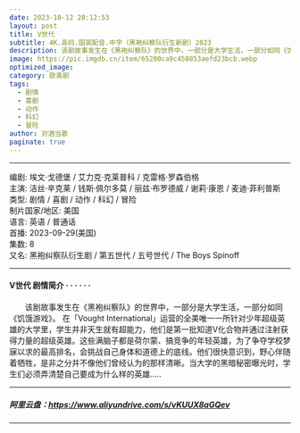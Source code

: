```yaml
---
date: 2023-10-12 20:12:53
layout: post
title: V世代
subtitle: 4K.高码.国英配音.中字（黑袍纠察队衍生新剧）2023
description: 该剧故事发生在《黑袍纠察队》的世界中，一部分是大学生活，一部分如同《饥饿游戏》。 在「Vought International」运营的全美唯一一所针对少年超级英雄的大学里，学生并非天生就有超能力...
image: https://pic.imgdb.cn/item/65200ca9c458853aefd23bcb.webp
optimized_image: 
category: 欧美剧
tags:
  - 剧情
  - 喜剧
  - 动作
  - 科幻
  - 冒险
author: 对酒当歌
paginate: true
---
```


---

编剧: 埃文·戈德堡 / 艾力克·克莱普科 / 克雷格·罗森伯格  
主演: 洁丝·辛克莱 / 钱斯·佩尔多莫 / 丽兹·布罗德威 / 谢莉·康恩 / 麦迪·菲利普斯  
类型: 剧情 / 喜剧 / 动作 / 科幻 / 冒险  
制片国家/地区: 美国  
语言: 英语 / 普通话  
首播: 2023-09-29(美国)  
集数: 8  
又名: 黑袍纠察队衍生剧 / 第五世代 / 五号世代 / The Boys Spinoff  

---

#### V世代 剧情简介 · · · · · ·

　　该剧故事发生在《黑袍纠察队》的世界中，一部分是大学生活，一部分如同《饥饿游戏》。 在「Vought International」运营的全美唯一一所针对少年超级英雄的大学里，学生并非天生就有超能力，他们是第一批知道V化合物并通过注射获得力量的超级英雄。这些满脑子都是荷尔蒙、搞竞争的年轻英雄，为了争夺学校梦寐以求的最高排名，会挑战自己身体和道德上的底线。他们很快意识到，野心伴随着牺牲，是非之分并不像他们曾经认为的那样清晰。当大学的黑暗秘密曝光时，学生们必须弄清楚自己要成为什么样的英雄.....

---

##### 阿里云盘：<https://www.aliyundrive.com/s/vKUUX8aGQev>

---
